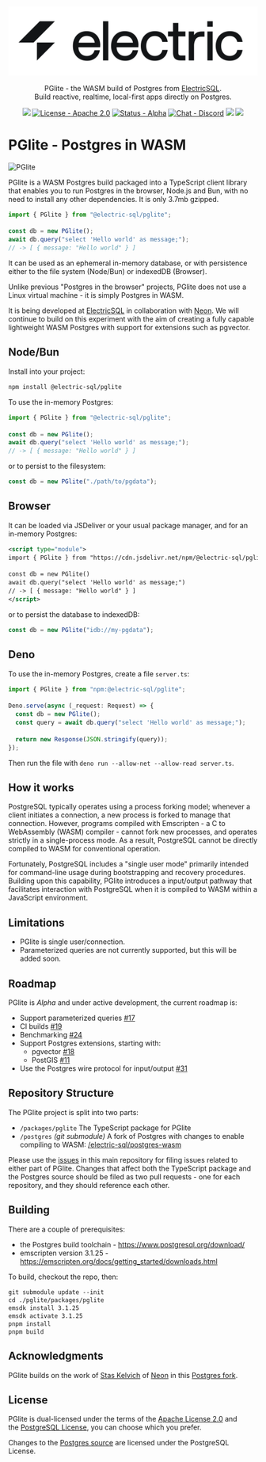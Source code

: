 <p align="center">
  <a href="https://electric-sql.com" target="_blank">
    <picture>
      <source media="(prefers-color-scheme: dark)"
          srcset="https://raw.githubusercontent.com/electric-sql/meta/main/identity/ElectricSQL-logo-light-trans.svg"
      />
      <source media="(prefers-color-scheme: light)"
          srcset="https://raw.githubusercontent.com/electric-sql/meta/main/identity/ElectricSQL-logo-black.svg"
      />
      <img alt="ElectricSQL logo"
          src="https://raw.githubusercontent.com/electric-sql/meta/main/identity/ElectricSQL-logo-black.svg"
      />
    </picture>
  </a>
</p>

<p align="center">
  PGlite - the WASM build of Postgres from <a href="https://electric-sql.com" target="_blank">ElectricSQL</a>.<br>
  Build reactive, realtime, local-first apps directly on Postgres.
<p>

<p align="center">
  <a href="https://github.com/electric-sql/pglite/stargazers/"><img src="https://img.shields.io/github/stars/electric-sql/pglite?style=social&label=Star&maxAge=2592000" /></a>
  <!-- <a href="https://github.com/electric-sql/pglite/actions"><img src="https://github.com/electric-sql/pglite/workflows/CI/badge.svg" alt="CI"></a> -->
  <a href="https://github.com/electric-sql/pglite/blob/main/LICENSE"><img src="https://img.shields.io/badge/license-Apache_2.0-green" alt="License - Apache 2.0"></a>
  <a href="#roadmap"><img src="https://img.shields.io/badge/status-alpha-orange" alt="Status - Alpha"></a>
  <a href="https://discord.electric-sql.com"><img src="https://img.shields.io/discord/933657521581858818?color=5969EA&label=discord" alt="Chat - Discord"></a>
  <a href="https://twitter.com/ElectricSQL" target="_blank"><img src="https://img.shields.io/twitter/follow/nestframework.svg?style=social&label=Follow @ElectricSQL"></a>
  <a href="https://fosstodon.org/@electric" target="_blank"><img src="https://img.shields.io/mastodon/follow/109599644322136925.svg?domain=https%3A%2F%2Ffosstodon.org"></a>
</p>

# PGlite - Postgres in WASM

![PGlite](https://raw.githubusercontent.com/electric-sql/pglite/main/screenshot.png)

PGlite is a WASM Postgres build packaged into a TypeScript client library that enables you to run Postgres in the browser, Node.js and Bun, with no need to install any other dependencies. It is only 3.7mb gzipped.

```javascript
import { PGlite } from "@electric-sql/pglite";

const db = new PGlite();
await db.query("select 'Hello world' as message;");
// -> [ { message: "Hello world" } ]
```

It can be used as an ephemeral in-memory database, or with persistence either to the file system (Node/Bun) or indexedDB (Browser).

Unlike previous "Postgres in the browser" projects, PGlite does not use a Linux virtual machine - it is simply Postgres in WASM.

It is being developed at [ElectricSQL](http://electric-sql.com) in collaboration with [Neon](http://neon.tech). We will continue to build on this experiment with the aim of creating a fully capable lightweight WASM Postgres with support for extensions such as pgvector.

## Node/Bun

Install into your project:

```bash
npm install @electric-sql/pglite
```

To use the in-memory Postgres:

```javascript
import { PGlite } from "@electric-sql/pglite";

const db = new PGlite();
await db.query("select 'Hello world' as message;");
// -> [ { message: "Hello world" } ]
```

or to persist to the filesystem:

```javascript
const db = new PGlite("./path/to/pgdata");
```

## Browser

It can be loaded via JSDeliver or your usual package manager, and for an in-memory Postgres:

```xml
<script type="module">
import { PGlite } from "https://cdn.jsdelivr.net/npm/@electric-sql/pglite/dist/index.js";

const db = new PGlite()
await db.query("select 'Hello world' as message;")
// -> [ { message: "Hello world" } ]
</script>
```

or to persist the database to indexedDB:

```javascript
const db = new PGlite("idb://my-pgdata");
```

## Deno

To use the in-memory Postgres, create a file `server.ts`:

```typescript
import { PGlite } from "npm:@electric-sql/pglite";

Deno.serve(async (_request: Request) => {
  const db = new PGlite();
  const query = await db.query("select 'Hello world' as message;");

  return new Response(JSON.stringify(query));
});
```

Then run the file with `deno run --allow-net --allow-read server.ts`.

## How it works

PostgreSQL typically operates using a process forking model; whenever a client initiates a connection, a new process is forked to manage that connection. However, programs compiled with Emscripten - a C to WebAssembly (WASM) compiler - cannot fork new processes, and operates strictly in a single-process mode. As a result, PostgreSQL cannot be directly compiled to WASM for conventional operation.

Fortunately, PostgreSQL includes a "single user mode" primarily intended for command-line usage during bootstrapping and recovery procedures. Building upon this capability, PGlite introduces a input/output pathway that facilitates interaction with PostgreSQL when it is compiled to WASM within a JavaScript environment.

## Limitations

- PGlite is single user/connection.
- Parameterized queries are not currently supported, but this will be added soon.

## Roadmap

PGlite is *Alpha* and under active development, the current roadmap is:

- Support parameterized queries [#17](https://github.com/electric-sql/pglite/issues/17)
- CI builds [#19](https://github.com/electric-sql/pglite/issues/19)
- Benchmarking [#24](https://github.com/electric-sql/pglite/issues/24)
- Support Postgres extensions, starting with:
  - pgvector [#18](https://github.com/electric-sql/pglite/issues/18)
  - PostGIS [#11](https://github.com/electric-sql/pglite/issues/11)
- Use the Postgres wire protocol for input/output [#31](https://github.com/electric-sql/pglite/issues/31)

## Repository Structure

The PGlite project is split into two parts:

- `/packages/pglite`
  The TypeScript package for PGlite
- `/postgres` _(git submodule)_
  A fork of Postgres with changes to enable compiling to WASM:
  [/electric-sql/postgres-wasm](https://github.com/electric-sql/postgres-wasm)

Please use the [issues](https://github.com/electric-sql/pglite/issues/) in this main repository for filing issues related to either part of PGlite. Changes that affect both the TypeScript package and the Postgres source should be filed as two pull requests - one for each repository, and they should reference each other.

## Building

There are a couple of prerequisites:

- the Postgres build toolchain - https://www.postgresql.org/download/
- emscripten version 3.1.25 - https://emscripten.org/docs/getting_started/downloads.html

To build, checkout the repo, then:

```
git submodule update --init
cd ./pglite/packages/pglite
emsdk install 3.1.25
emsdk activate 3.1.25
pnpm install
pnpm build
```

## Acknowledgments

PGlite builds on the work of [Stas Kelvich](https://github.com/kelvich) of [Neon](https://neon.tech) in this [Postgres fork](https://github.com/electric-sql/postgres-wasm).

## License

PGlite is dual-licensed under the terms of the [Apache License 2.0](https://github.com/electric-sql/pglite/blob/main/LICENSE) and the [PostgreSQL License](https://github.com/electric-sql/pglite/blob/main/POSTGRES-LICENSE), you can choose which you prefer.

Changes to the [Postgres source](https://github.com/electric-sql/postgres-wasm) are licensed under the PostgreSQL License.
